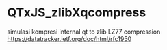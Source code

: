 # QTxJS_zlibXqcompress
simulasi kompresi internal qt to zlib
LZ77 compression 
https://datatracker.ietf.org/doc/html/rfc1950

